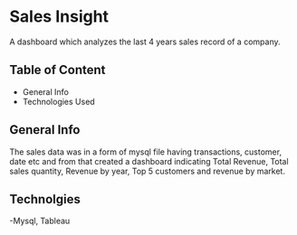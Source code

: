 
# Sales Insight

A dashboard which analyzes the last 4 years sales record of a company.
## Table of Content

 - General Info
 - Technologies Used
 
##  General Info
The sales data was in a form of mysql file having transactions, customer, date etc and from that created a dashboard indicating Total Revenue, Total sales quantity, Revenue by year, Top 5 customers and revenue by market.
## Technolgies

-Mysql, Tableau